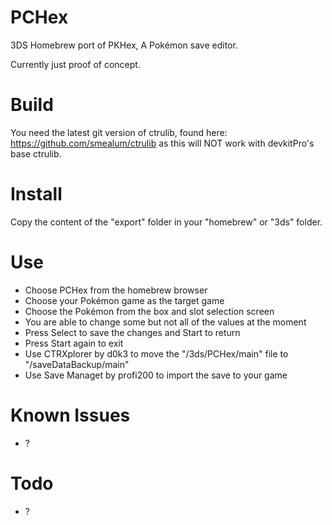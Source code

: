 # PCHex
3DS Homebrew port of PKHex, A Pokémon save editor.

Currently just proof of concept.

# Build
You need the latest git version of ctrulib, found here: https://github.com/smealum/ctrulib
as this will NOT work with devkitPro's base ctrulib.

# Install
Copy the content of the "export" folder in your "homebrew" or "3ds" folder.

# Use
* Choose PCHex from the homebrew browser
* Choose your Pokémon game as the target game
* Choose the Pokémon from the box and slot selection screen
* You are able to change some but not all of the values at the moment
* Press Select to save the changes and Start to return
* Press Start again to exit
* Use CTRXplorer by d0k3 to move the "/3ds/PCHex/main" file to "/saveDataBackup/main"
* Use Save Managet by profi200 to import the save to your game

# Known Issues

* ?

# Todo

* ?
